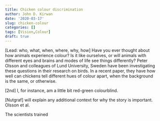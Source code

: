 ```yaml
---
title: Chicken colour discrimination
author: John D. Kirwan
date: '2020-03-17'
slug: chicken-colour
categories: []
tags: [Vision,Colour]
draft: true
---
```


[Lead: who, what, when, where, why, how]
Have you ever thought about how animals experience colour? Is it like ourselves, or will animals with different eyes and brains and modes of life see things differently? Peter Olsson and colleagues of Lund University, Sweden have been investigating these questions in their research on birds. In a recent paper, they have how well can chickens tell different hues of colour apart, when the background is the same, or otherwise.

[2nd]
I, for instance, am a little bit red-green colourblind.




[Nutgraf]
will explain any additional context for why the story is important.
Olsson et al.

The scientists trained






